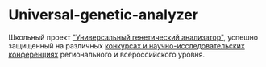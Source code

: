 # Universal-genetic-analyzer
Школьный проект ["Универсальный генетический анализатор"](https://github.com/Anaiya798/Universal-genetic-analyzer/blob/main/docs.pdf), успешно защищенный на различных [конкурсах и научно-исследовательских конференциях](https://github.com/Anaiya798/Universal-genetic-analyzer/blob/main/achievements.pdf) регионального и всероссийского уровня.
